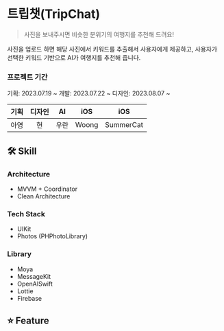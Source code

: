 # 트립챗(TripChat)
> 사진을 보내주시면 비슷한 분위기의 여행지를 추천해 드려요!

사진을 업로드 하면 해당 사진에서 키워드를 추출해서 사용자에게 제공하고,
사용자가 선택한 키워드 기반으로 AI가 여행지를 추천해 줍니다.

### 프로젝트 기간
기획: 2023.07.19 ~
개발: 2023.07.22 ~
디자인: 2023.08.07 ~

| 기획 | 디자인 | AI | iOS | iOS |
|:-:|:-:|:-:|:-:|:-:|
| 아영 | 현 | 우란 | Woong | SummerCat |

## 🛠️ Skill
<!--배지로 변경 가능한 것은 배지로 변경!-->

### Architecture
- MVVM + Coordinator
- Clean Architecture

### Tech Stack
- UIKit
- Photos (PHPhotoLibrary)

### Library
- Moya
- MessageKit
- OpenAISwift
- Lottie
- Firebase

## ⭐️ Feature

